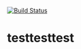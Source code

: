 [![Build Status](https://travis-ci.org/ryuichiueda/testtesttest.svg?branch=master)](https://travis-ci.org/ryuichiueda/testtesttest)

# testtesttest

